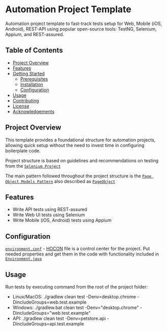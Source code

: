 # Automation Project Template

Automation project template to fast-track tests setup for Web, Mobile (iOS, Android), REST-API using popular open-source tools: TestNG, Selenium, Appium, and REST-assured. 

## Table of Contents

- [Project Overview](#project-overview)
- [Features](#features)
- [Getting Started](#getting-started)
    - [Prerequisites](#prerequisites)
    - [Installation](#installation)
    - [Configuration](#configuration)
- [Usage](#usage)
- [Contributing](#contributing)
- [License](#license)
- [Acknowledgements](#acknowledgements)

## Project Overview

This template provides a foundational structure for automation projects, allowing quick setup without the need to invest time in configuring boilerplate code.

Project structure is based on guidelines and recommendations on testing from the [`Selenium Project`](https://www.selenium.dev/documentation/test_practices/)


The main pattern followed throughout the project structure is the [`Page Object Models Pattern`](https://www.selenium.dev/documentation/test_practices/encouraged/page_object_models/) also described as [`PageObject`](
https://martinfowler.com/bliki/PageObject.html)


## Features

- Write API tests using REST-assured
- Write Web UI tests using Selenium
- Write Mobile (iOS, Android) tests using Appium

## Configuration

[`environment.conf`](https://github.com/ahamza1/automation-framework/blob/master/src/test/resources/environment.conf) - [HOCON](https://github.com/lightbend/config) file is a control center for the project. Put needed properties and get them in the code with functionality included in [`Environment.java`](https://github.com/ahamza1/automation-framework/blob/master/src/main/java/org/testautomation/core/environment/Environment.java)

## Usage

Run tests by executing command from the root of the project folder:
- Linux/MacOS: ./gradlew clean test -Denv=desktop.chrome -DincludeGroups=web.test.example
- Windows: ./gradlew.bat clean test -Denv="desktop.chrome" -DincludeGroups="web.test.example"
- API: ./gradlew clean test -Denv=petstore.api -DincludeGroups=api.test.example





